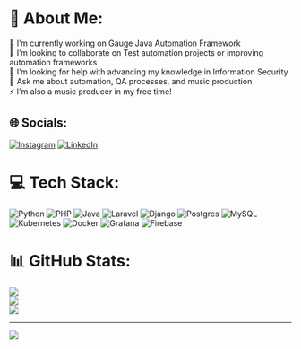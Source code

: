 # 💫 About Me:
🔭 I’m currently working on Gauge Java Automation Framework<br>👯 I’m looking to collaborate on Test automation projects or improving automation frameworks<br>🤝 I’m looking for help with advancing my knowledge in Information Security<br>💬 Ask me about automation, QA processes, and music production<br>⚡ I'm also a music producer in my free time!


## 🌐 Socials:
[![Instagram](https://img.shields.io/badge/Instagram-%23E4405F.svg?logo=Instagram&logoColor=white)](https://instagram.com/teymureyvaz) [![LinkedIn](https://img.shields.io/badge/LinkedIn-%230077B5.svg?logo=linkedin&logoColor=white)](https://linkedin.com/in/teymur-eyvazov) 

# 💻 Tech Stack:
![Python](https://img.shields.io/badge/python-3670A0?style=for-the-badge&logo=python&logoColor=ffdd54) 
![PHP](https://img.shields.io/badge/php-%23777BB4.svg?style=for-the-badge&logo=php&logoColor=white)
![Java](https://img.shields.io/badge/java-%23ED8B00.svg?style=for-the-badge&logo=openjdk&logoColor=white)
![Laravel](https://img.shields.io/badge/laravel-%23FF2D20.svg?style=for-the-badge&logo=laravel&logoColor=white)
![Django](https://img.shields.io/badge/django-%23092E20.svg?style=for-the-badge&logo=django&logoColor=white) 
![Postgres](https://img.shields.io/badge/postgres-%23316192.svg?style=for-the-badge&logo=postgresql&logoColor=white) ![MySQL](https://img.shields.io/badge/mysql-4479A1.svg?style=for-the-badge&logo=mysql&logoColor=white) ![Kubernetes](https://img.shields.io/badge/kubernetes-%23326ce5.svg?style=for-the-badge&logo=kubernetes&logoColor=white) ![Docker](https://img.shields.io/badge/docker-%230db7ed.svg?style=for-the-badge&logo=docker&logoColor=white) ![Grafana](https://img.shields.io/badge/grafana-%23F46800.svg?style=for-the-badge&logo=grafana&logoColor=white) ![Firebase](https://img.shields.io/badge/firebase-%23039BE5.svg?style=for-the-badge&logo=firebase)
# 📊 GitHub Stats:
![](https://github-readme-stats.vercel.app/api?username=teymureyvaz&theme=tokyonight&hide_border=false&include_all_commits=false&count_private=true)<br/>
![](https://github-readme-streak-stats.herokuapp.com/?user=teymureyvaz&theme=tokyonight&hide_border=false)<br/>
![](https://github-readme-stats.vercel.app/api/top-langs/?username=teymureyvaz&theme=tokyonight&hide_border=false&include_all_commits=false&count_private=true&layout=compact)

---
[![](https://visitcount.itsvg.in/api?id=teymureyvaz&icon=0&color=0)](https://visitcount.itsvg.in)
